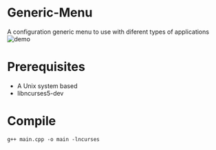 # Generic-Menu
 A configuration generic menu to use with diferent types of applications
![demo](img/demonstration.gif)

# Prerequisites
* A Unix system based
* libncurses5-dev

# Compile
`g++ main.cpp -o main -lncurses`
